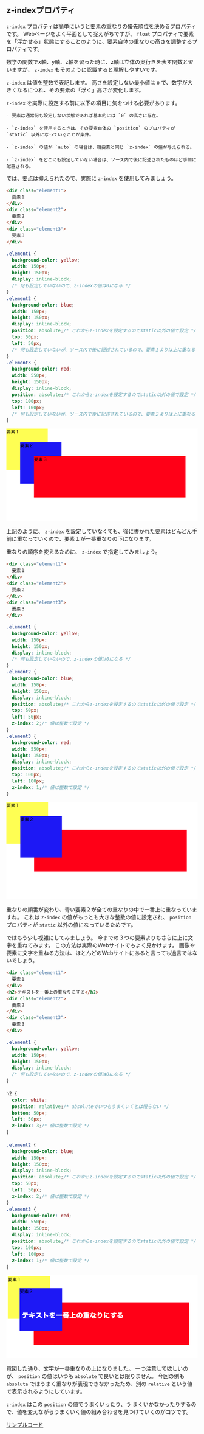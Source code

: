 ## z-indexプロパティ

 `z-index` プロパティは簡単にいうと要素の重なりの優先順位を決めるプロパティです。
Webページをよく平面として捉えがちですが、 `float` プロパティで要素を「浮かせる」状態にすることのように、要素自体の重なりの高さを調整するプロパティです。

数学の関数でx軸、y軸、z軸を習った時に、z軸は立体の奥行きを表す関数と習いますが、 `z-index` もそのように認識すると理解しやすいです。

 `z-index` は値を整数で表記します。
高さを設定しない最小値は `0` で、数字が大きくなるにつれ、その要素の「浮く」高さが変化します。

 `z-index` を実際に設定する前に以下の項目に気をつける必要があります。

```
- 要素は通常何も設定しない状態であれば基本的には `0` の高さに存在。

- `z-index` を使用するときは、その要素自体の `position` のプロパティが `static` 以外になっていることが条件。

- `z-index` の値が `auto` の場合は、親要素と同じ `z-index` の値が与えられる。

- `z-index` をどこにも設定していない場合は、ソース内で後に記述されたものほど手前に配置される。
```

では、要点は抑えられたので、実際に `z-index` を使用してみましょう。

```html
<div class="element1">
  要素１
</div>
<div class="element2">
  要素２
</div>
<div class="element3">
  要素３
</div>
```

```css
.element1 {
  background-color: yellow;
  width: 150px;
  height: 150px;
  display: inline-block;
  /* 何も設定していないので、z-indexの値は0になる */
}
.element2 {
  background-color: blue;
  width: 150px;
  height: 150px;
  display: inline-block;
  position: absolute;/* これからz-indexを設定するのでstatic以外の値で設定 */
  top: 50px;
  left: 50px;
  /* 何も設定していないが、ソース内で後に記述されているので、要素１よりは上に重なる */
}
.element3 {
  background-color: red;
  width: 550px;
  height: 150px;
  display: inline-block;
  position: absolute;/* これからz-indexを設定するのでstatic以外の値で設定 */
  top: 100px;
  left: 100px;
  /* 何も設定していないが、ソース内で後に記述されているので、要素２よりは上に重なる */
}
```

<img src="images/z-index-sample1.png" />

上記のように、 `z-index` を設定していなくても、後に書かれた要素はどんどん手前に重なっていくので、要素１が一番重なりの下になります。

重なりの順序を変えるために、 `z-index` で指定してみましょう。

```html
<div class="element1">
  要素１
</div>
<div class="element2">
  要素２
</div>
<div class="element3">
  要素３
</div>
```

```css
.element1 {
  background-color: yellow;
  width: 150px;
  height: 150px;
  display: inline-block;
  /* 何も設定していないので、z-indexの値は0になる */
}
.element2 {
  background-color: blue;
  width: 150px;
  height: 150px;
  display: inline-block;
  position: absolute;/* これからz-indexを設定するのでstatic以外の値で設定 */
  top: 50px;
  left: 50px;
  z-index: 2;/* 値は整数で設定 */
}
.element3 {
  background-color: red;
  width: 550px;
  height: 150px;
  display: inline-block;
  position: absolute;/* これからz-indexを設定するのでstatic以外の値で設定 */
  top: 100px;
  left: 100px;
  z-index: 1;/* 値は整数で設定 */
}
```

<img src="images/z-index-sample2.png" />

重なりの順番が変わり、青い要素２が全ての重なりの中で一番上に重なっていますね。
これは `z-index` の値がもっとも大きな整数の値に設定され、 `position` プロパティが `static` 以外の値になっているためです。

ではもう少し複雑にしてみましょう。
今までの３つの要素よりもさらに上に文字を重ねてみます。
この方法は実際のWebサイトでもよく見かけます。
画像や要素に文字を重ねる方法は、ほとんどのWebサイトにあると言っても過言ではないでしょう。

```html
<div class="element1">
  要素１
</div>
<h2>テキストを一番上の重なりにする</h2>
<div class="element2">
  要素２
</div>
<div class="element3">
  要素３
</div>
```

```css
.element1 {
  background-color: yellow;
  width: 150px;
  height: 150px;
  display: inline-block;
  /* 何も設定していないので、z-indexの値は0になる */
}

h2 {
  color: white;
  position: relative;/* absoluteでいつもうまくいくとは限らない */
  bottom: 50px;
  left: 50px;
  z-index: 3;/* 値は整数で設定 */
}

.element2 {
  background-color: blue;
  width: 150px;
  height: 150px;
  display: inline-block;
  position: absolute;/* これからz-indexを設定するのでstatic以外の値で設定 */
  top: 50px;
  left: 50px;
  z-index: 2;/* 値は整数で設定 */
}
.element3 {
  background-color: red;
  width: 550px;
  height: 150px;
  display: inline-block;
  position: absolute;/* これからz-indexを設定するのでstatic以外の値で設定 */
  top: 100px;
  left: 100px;
  z-index: 1;/* 値は整数で設定 */
}
```

<img src="images/z-index-sample3.png" />

意図した通り、文字が一番重なりの上になりました。
一つ注意して欲しいのが、 `position` の値はいつも `absolute` で良いとは限りません。
今回の例も `absolute` ではうまく重なりが表現できなかったため、別の `relative` という値で表示されるようにしています。

 `z-index` はこの `position` の値でうまくいったり、う
まくいかなかったりするので、値を変えながらうまくいく値の組み合わせを見つけていくのがコツです。

 [サンプルコード](https://github.com/codegrit-jp-students/codegrit-html-css-lesson03-sample-z-index)